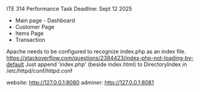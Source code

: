 ITE 314 Performance Task
Deadline: Sept 12 2025

- Main page - Dashboard
- Customer Page
- Items Page
- Transaction


Apache needs to be configured to recognize index.php as an index file.
https://stackoverflow.com/questions/2384423/index-php-not-loading-by-default
Just append 'index.php' (beside index.html) to DirectoryIndex in /etc/httpd/conf/httpd.conf

website: http://127.0.0.1:8080
adminer: http://127.0.0.1:8081